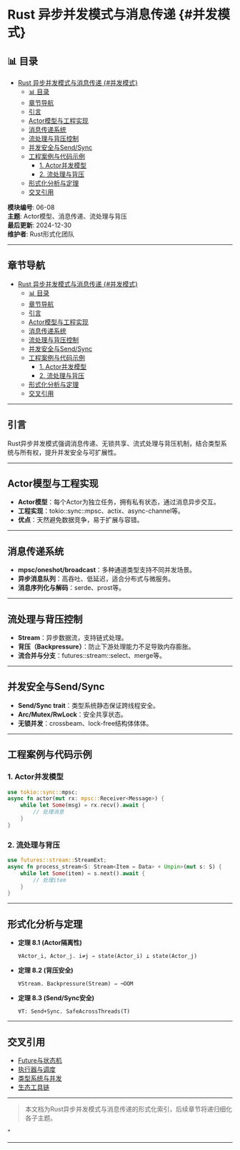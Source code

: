 ﻿# Rust 异步并发模式与消息传递 {#并发模式}

## 📊 目录

- [Rust 异步并发模式与消息传递 {#并发模式}](#rust-异步并发模式与消息传递-并发模式)
  - [📊 目录](#-目录)
  - [章节导航](#章节导航)
  - [引言](#引言)
  - [Actor模型与工程实现](#actor模型与工程实现)
  - [消息传递系统](#消息传递系统)
  - [流处理与背压控制](#流处理与背压控制)
  - [并发安全与Send/Sync](#并发安全与sendsync)
  - [工程案例与代码示例](#工程案例与代码示例)
    - [1. Actor并发模型](#1-actor并发模型)
    - [2. 流处理与背压](#2-流处理与背压)
  - [形式化分析与定理](#形式化分析与定理)
  - [交叉引用](#交叉引用)

**模块编号**: 06-08  
**主题**: Actor模型、消息传递、流处理与背压  
**最后更新**: 2024-12-30  
**维护者**: Rust形式化团队

---

## 章节导航

- [Rust 异步并发模式与消息传递 {#并发模式}](#rust-异步并发模式与消息传递-并发模式)
  - [📊 目录](#-目录)
  - [章节导航](#章节导航)
  - [引言](#引言)
  - [Actor模型与工程实现](#actor模型与工程实现)
  - [消息传递系统](#消息传递系统)
  - [流处理与背压控制](#流处理与背压控制)
  - [并发安全与Send/Sync](#并发安全与sendsync)
  - [工程案例与代码示例](#工程案例与代码示例)
    - [1. Actor并发模型](#1-actor并发模型)
    - [2. 流处理与背压](#2-流处理与背压)
  - [形式化分析与定理](#形式化分析与定理)
  - [交叉引用](#交叉引用)

---

## 引言

Rust异步并发模式强调消息传递、无锁共享、流式处理与背压机制，结合类型系统与所有权，提升并发安全与可扩展性。

---

## Actor模型与工程实现

- **Actor模型**：每个Actor为独立任务，拥有私有状态，通过消息异步交互。
- **工程实现**：tokio::sync::mpsc、actix、async-channel等。
- **优点**：天然避免数据竞争，易于扩展与容错。

---

## 消息传递系统

- **mpsc/oneshot/broadcast**：多种通道类型支持不同并发场景。
- **异步消息队列**：高吞吐、低延迟，适合分布式与微服务。
- **消息序列化与解码**：serde、prost等。

---

## 流处理与背压控制

- **Stream**：异步数据流，支持链式处理。
- **背压（Backpressure）**：防止下游处理能力不足导致内存膨胀。
- **流合并与分支**：futures::stream::select、merge等。

---

## 并发安全与Send/Sync

- **Send/Sync trait**：类型系统静态保证跨线程安全。
- **Arc/Mutex/RwLock**：安全共享状态。
- **无锁并发**：crossbeam、lock-free结构体体体。

---

## 工程案例与代码示例

### 1. Actor并发模型

```rust
use tokio::sync::mpsc;
async fn actor(mut rx: mpsc::Receiver<Message>) {
    while let Some(msg) = rx.recv().await {
        // 处理消息
    }
}
```

### 2. 流处理与背压

```rust
use futures::stream::StreamExt;
async fn process_stream<S: Stream<Item = Data> + Unpin>(mut s: S) {
    while let Some(item) = s.next().await {
        // 处理item
    }
}
```

---

## 形式化分析与定理

- **定理 8.1 (Actor隔离性)**

  ```text
  ∀Actor_i, Actor_j. i≠j ⇒ state(Actor_i) ⊥ state(Actor_j)
  ```

- **定理 8.2 (背压安全)**

  ```text
  ∀Stream. Backpressure(Stream) ⇒ ¬OOM
  ```

- **定理 8.3 (Send/Sync安全)**

  ```text
  ∀T: Send+Sync. SafeAcrossThreads(T)
  ```

---

## 交叉引用

- [Future与状态机](./01_formal_async_system.md)
- [执行器与调度](./05_runtime_system.md)
- [类型系统与并发](../02_type_system/)
- [生态工具链](../26_toolchain_ecosystem/)

---

> 本文档为Rust异步并发模式与消息传递的形式化索引，后续章节将递归细化各子主题。

"

---
